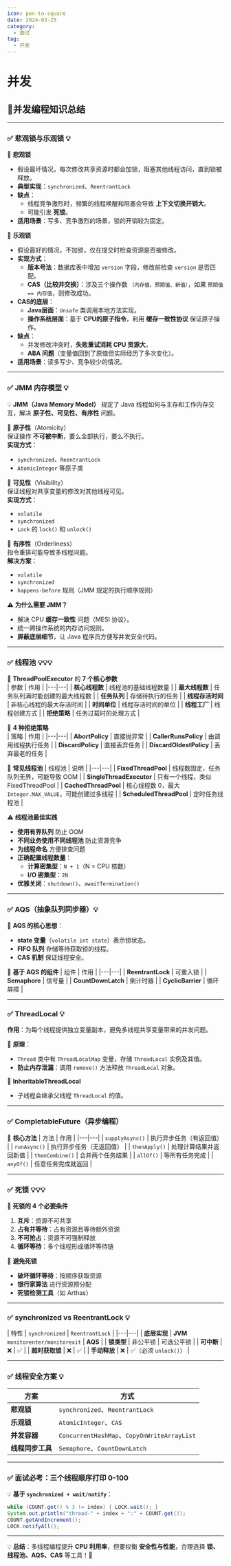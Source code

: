 ```yaml
---
icon: pen-to-square
date: 2024-03-25
category:
  - 面试
tag:
  - 并发
---
```

# 并发
## **💠并发编程知识总结**

---

### **✅ 悲观锁与乐观锁 💡**

🔹 **悲观锁**  
- 假设最坏情况，每次修改共享资源时都会加锁，阻塞其他线程访问，直到锁被释放。  
- **典型实现**：`synchronized`、`ReentrantLock`  
- **缺点**：
  - 线程竞争激烈时，频繁的线程唤醒和阻塞会导致 **上下文切换开销大**。
  - 可能引发 **死锁**。  
- **适用场景**：写多、竞争激烈的场景，锁的开销较为固定。

🔹 **乐观锁**  
- 假设最好的情况，不加锁，仅在提交时检查资源是否被修改。  
- **实现方式**：
  - **版本号法**：数据库表中增加 `version` 字段，修改前检查 `version` 是否匹配。
  - **CAS（比较并交换）**：涉及三个操作数 `（内存值、预期值、新值）`，如果 `预期值 == 内存值`，则修改成功。  
- **CAS的底层**：
  - **Java层面**：`Unsafe` 类调用本地方法实现。
  - **操作系统层面**：基于 **CPU的原子指令**，利用 **缓存一致性协议** 保证原子操作。  
- **缺点**：
  - 并发修改冲突时，**失败重试消耗 CPU 资源大**。
  - **ABA 问题**（变量值回到了原值但实际经历了多次变化）。
- **适用场景**：读多写少、竞争较少的情况。  

---

### **✅ JMM 内存模型 💡**
💡 **JMM（Java Memory Model）** 规定了 Java 线程如何与主存和工作内存交互，解决 **原子性、可见性、有序性** 问题。

🔹 **原子性**（Atomicity）  
保证操作 **不可被中断**，要么全部执行，要么不执行。  
**实现方式**：
- `synchronized`、`ReentrantLock`
- `AtomicInteger` 等原子类

🔹 **可见性**（Visibility）  
保证线程对共享变量的修改对其他线程可见。  
**实现方式**：
- `volatile`
- `synchronized`
- `Lock` 的 `lock()` 和 `unlock()`

🔹 **有序性**（Orderliness）  
指令重排可能导致多线程问题。  
**解决方案**：
- `volatile`
- `synchronized`
- `happens-before` 规则（JMM 规定的执行顺序规则）

⚠ **为什么需要 JMM？**  
- 解决 CPU **缓存一致性** 问题（MESI 协议）。
- 统一跨操作系统的内存访问规则。
- **屏蔽底层细节**，让 Java 程序员方便写并发安全代码。

---

### **✅ 线程池 💡💡💡**
🔹 **ThreadPoolExecutor** 的 **7 个核心参数**  
| 参数 | 作用 |
|---|---|
| **核心线程数** | 线程池的基础线程数量 |
| **最大线程数** | 任务队列满时能创建的最大线程数 |
| **任务队列** | 存储待执行的任务 |
| **线程存活时间** | 非核心线程的最大存活时间 |
| **时间单位** | 线程存活时间的单位 |
| **线程工厂** | 线程创建方式 |
| **拒绝策略** | 任务过载时的处理方式 |

🔹 **4 种拒绝策略**  
| 策略 | 作用 |
|---|---|
| **AbortPolicy** | 直接抛异常 |
| **CallerRunsPolicy** | 由调用线程执行任务 |
| **DiscardPolicy** | 直接丢弃任务 |
| **DiscardOldestPolicy** | 丢弃最老的任务 |

🔹 **常见线程池**
| 线程池 | 说明 |
|---|---|
| **FixedThreadPool** | 线程数固定，任务队列无界，可能导致 OOM |
| **SingleThreadExecutor** | 只有一个线程，类似 FixedThreadPool |
| **CachedThreadPool** | 核心线程数 0，最大 `Integer.MAX_VALUE`，可能创建过多线程 |
| **ScheduledThreadPool** | 定时任务线程池 |

⚠ **线程池最佳实践**
- **使用有界队列** 防止 OOM
- **不同业务使用不同线程池** 防止资源竞争
- **为线程命名** 方便排查问题
- **正确配置线程数量**：
  - **计算密集型**：`N + 1`（N = CPU 核数）
  - **I/O 密集型**：`2N`
- **优雅关闭**：`shutdown()`、`awaitTermination()`

---

### **✅ AQS（抽象队列同步器）💡**
🔹 **AQS 的核心思想**：
- **state 变量**（`volatile int state`）表示锁状态。
- **FIFO 队列** 存储等待获取锁的线程。
- **CAS 机制** 保证线程安全。

🔹 **基于 AQS 的组件**
| 组件 | 作用 |
|---|---|
| **ReentrantLock** | 可重入锁 |
| **Semaphore** | 信号量 |
| **CountDownLatch** | 倒计时器 |
| **CyclicBarrier** | 循环屏障 |

---

### **✅ ThreadLocal 💡**
**作用**：为每个线程提供独立变量副本，避免多线程共享变量带来的并发问题。  

🔹 **原理**：
- `Thread` 类中有 `ThreadLocalMap` 变量，存储 `ThreadLocal` 实例及其值。
- **防止内存泄漏**：调用 `remove()` 方法释放 `ThreadLocal` 对象。

🔹 **InheritableThreadLocal**  
- 子线程会继承父线程 `ThreadLocal` 的值。

---

### **✅ CompletableFuture（异步编程）**
🔹 **核心方法**
| 方法 | 作用 |
|---|---|
| `supplyAsync()` | 执行异步任务（有返回值） |
| `runAsync()` | 执行异步任务（无返回值） |
| `thenApply()` | 处理计算结果并返回新值 |
| `thenCombine()` | 合并两个任务结果 |
| `allOf()` | 等所有任务完成 |
| `anyOf()` | 任意任务完成就返回 |

---

### **✅ 死锁 💡💡💡**
🔹 **死锁的 4 个必要条件**
1. **互斥**：资源不可共享
2. **占有并等待**：占有资源且等待额外资源
3. **不可抢占**：资源不可强制释放
4. **循环等待**：多个线程形成循环等待链

🔹 **避免死锁**
- **破坏循环等待**：按顺序获取资源
- **银行家算法** 进行资源预分配
- **死锁检测工具**（如 Arthas）

---

### **✅ synchronized vs ReentrantLock 💡**
| 特性 | `synchronized` | `ReentrantLock` |
|---|---|
| **底层实现** | **JVM** `monitorenter/monitorexit` | **AQS** |
| **锁类型** | 非公平锁 | 可选公平锁 |
| **可中断** | ❌ | ✅ |
| **超时获取锁** | ❌ | ✅ |
| **手动释放** | ❌ | ✅（必须 `unlock()`） |

---

### **✅ 线程安全方案 💡**
| 方案 | 方式 |
|---|---|
| **悲观锁** | `synchronized`、`ReentrantLock` |
| **乐观锁** | `AtomicInteger`、`CAS` |
| **并发容器** | `ConcurrentHashMap`、`CopyOnWriteArrayList` |
| **线程同步工具** | `Semaphore`、`CountDownLatch` |

---

### **✅ 面试必考：三个线程顺序打印 0-100**
💡 **基于 `synchronized + wait/notify`**：
```java
while (COUNT.get() % 3 != index) { LOCK.wait(); }
System.out.println("thread-" + index + ":" + COUNT.get());
COUNT.getAndIncrement();
LOCK.notifyAll();
```

---

💡 **总结**：多线程编程提升 **CPU 利用率**，但要权衡 **安全性与性能**，合理选择 **锁、线程池、AQS、CAS** 等工具！🚀